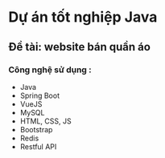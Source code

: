 # Dự án tốt nghiệp Java
## Đề tài: website bán quần áo

### Công nghệ sử dụng :
- Java
- Spring Boot
- VueJS
- MySQL
- HTML, CSS, JS
- Bootstrap
- Redis
- Restful API